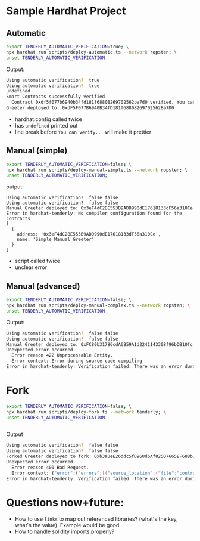 # Sample Hardhat Project

## Automatic

```bash
export TENDERLY_AUTOMATIC_VERIFICATION=true; \
npx hardhat run scripts/deploy-automatic.ts --network ropsten; \
unset TENDERLY_AUTOMATIC_VERIFICATION
```

Output:

```bash
Using automatic verification?  true
Using automatic verification?  true
undefined
Smart Contracts successfully verified
  Contract 0xdf5f077b6940b34fd181f68808269702562ba7d0 verified. You can view the contract at https://dashboard.tenderly.co/contract/ropsten/0xdf5f077b6940b34fd181f68808269702562ba7d0
Greeter deployed to: 0xdF5F077B6940B34fD181f68808269702562Ba7D0
```

- hardhat.config called twice
- has `undefined` printed out
- line break before `You can verify...` will make it prettier

## Manual (simple)

```bash
export TENDERLY_AUTOMATIC_VERIFICATION=false; \
npx hardhat run scripts/deploy-manual-simple.ts --network ropsten; \
unset TENDERLY_AUTOMATIC_VERIFICATION;
```

output:

```
Using automatic verification?  false false
Using automatic verification?  false false
Manual Greeter deployed to: 0x3eF4dC2BE553B9ADD990dE17618133dF56a310Ce
Error in hardhat-tenderly: No compiler configuration found for the contracts
[
  {
    address: '0x3eF4dC2BE553B9ADD990dE17618133dF56a310Ce',
    name: 'Simple Manual Greeter'
  }
]
```

- script called twice
- unclear error

## Manual (advanced)

```bash
export TENDERLY_AUTOMATIC_VERIFICATION=false; \
npx hardhat run scripts/deploy-manual-complex.ts --network ropsten; \
unset TENDERLY_AUTOMATIC_VERIFICATION
```

Output:
```bash
Using automatic verification?  false false
Using automatic verification?  false false
Manual Greeter deployed to: 0xFC80b31786cdA6B59A1d2241143308f96bDB10fc
Unexpected error occurred. 
  Error reason 422 Unprocessable Entity. 
  Error context: Error during source code compiling
Error in hardhat-tenderly: Verification failed. There was an error during the API request, please contact support with the above error.
```

# Fork

```bash
export TENDERLY_AUTOMATIC_VERIFICATION=false; \
npx hardhat run scripts/deploy-fork.ts --network tenderly; \
unset TENDERLY_AUTOMATIC_VERIFICATION
    
```

Output
```bash
Using automatic verification?  false false
Using automatic verification?  false false
Forked Greeter deployed to fork: 0xb3a0eE26ddc5fD960d6Af825D7665EF688b78b4f
Unexpected error occurred. 
  Error reason 400 Bad Request. 
  Error context: {"error":{"errors":[{"source_location":{"file":"contracts/Greeter.sol","start":62,"end":91},"error_type":"ParserError","component":"general","message":"Source \"hardhat/console.sol\" not found: File not found.","formatted_message":""}],"message":"Error during source code compiling","slug":"compile_error"}}
Error in hardhat-tenderly: Verification failed. There was an error during the API request, please contact support with the above error.
```

# Questions now+future:
- How to use `links` to map out referenced libraries? (what's the key, what's the value). Example would be good.
- How to handle solidity imports properly?
